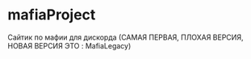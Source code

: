 # mafiaProject
Сайтик по мафии для дискорда (САМАЯ ПЕРВАЯ, ПЛОХАЯ ВЕРСИЯ, НОВАЯ ВЕРСИЯ ЭТО : MafiaLegacy)
